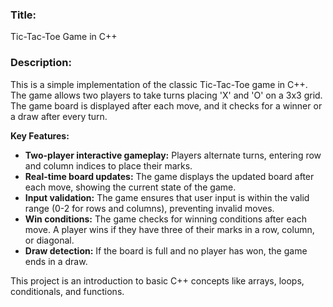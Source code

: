 ### Title:
Tic-Tac-Toe Game in C++

### Description:
This is a simple implementation of the classic Tic-Tac-Toe game in C++. The game allows two players to take turns placing 'X' and 'O' on a 3x3 grid. The game board is displayed after each move, and it checks for a winner or a draw after every turn.

**Key Features:**
- **Two-player interactive gameplay:** Players alternate turns, entering row and column indices to place their marks.
- **Real-time board updates:** The game displays the updated board after each move, showing the current state of the game.
- **Input validation:** The game ensures that user input is within the valid range (0-2 for rows and columns), preventing invalid moves.
- **Win conditions:** The game checks for winning conditions after each move. A player wins if they have three of their marks in a row, column, or diagonal.
- **Draw detection:** If the board is full and no player has won, the game ends in a draw.

This project is an introduction to basic C++ concepts like arrays, loops, conditionals, and functions.
